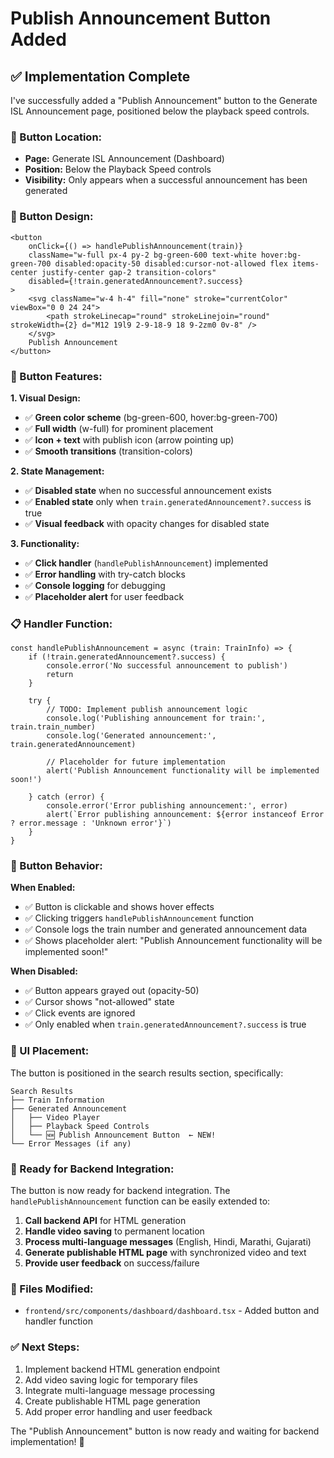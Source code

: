 # Publish Announcement Button Added

## ✅ Implementation Complete

I've successfully added a "Publish Announcement" button to the Generate ISL Announcement page, positioned below the playback speed controls.

### **📍 Button Location:**
- **Page:** Generate ISL Announcement (Dashboard)
- **Position:** Below the Playback Speed controls
- **Visibility:** Only appears when a successful announcement has been generated

### **🎨 Button Design:**
```tsx
<button
    onClick={() => handlePublishAnnouncement(train)}
    className="w-full px-4 py-2 bg-green-600 text-white hover:bg-green-700 disabled:opacity-50 disabled:cursor-not-allowed flex items-center justify-center gap-2 transition-colors"
    disabled={!train.generatedAnnouncement?.success}
>
    <svg className="w-4 h-4" fill="none" stroke="currentColor" viewBox="0 0 24 24">
        <path strokeLinecap="round" strokeLinejoin="round" strokeWidth={2} d="M12 19l9 2-9-18-9 18 9-2zm0 0v-8" />
    </svg>
    Publish Announcement
</button>
```

### **🔧 Button Features:**

**1. Visual Design:**
- ✅ **Green color scheme** (bg-green-600, hover:bg-green-700)
- ✅ **Full width** (w-full) for prominent placement
- ✅ **Icon + text** with publish icon (arrow pointing up)
- ✅ **Smooth transitions** (transition-colors)

**2. State Management:**
- ✅ **Disabled state** when no successful announcement exists
- ✅ **Enabled state** only when `train.generatedAnnouncement?.success` is true
- ✅ **Visual feedback** with opacity changes for disabled state

**3. Functionality:**
- ✅ **Click handler** (`handlePublishAnnouncement`) implemented
- ✅ **Error handling** with try-catch blocks
- ✅ **Console logging** for debugging
- ✅ **Placeholder alert** for user feedback

### **📋 Handler Function:**

```tsx
const handlePublishAnnouncement = async (train: TrainInfo) => {
    if (!train.generatedAnnouncement?.success) {
        console.error('No successful announcement to publish')
        return
    }

    try {
        // TODO: Implement publish announcement logic
        console.log('Publishing announcement for train:', train.train_number)
        console.log('Generated announcement:', train.generatedAnnouncement)
        
        // Placeholder for future implementation
        alert('Publish Announcement functionality will be implemented soon!')
        
    } catch (error) {
        console.error('Error publishing announcement:', error)
        alert(`Error publishing announcement: ${error instanceof Error ? error.message : 'Unknown error'}`)
    }
}
```

### **🎯 Button Behavior:**

**When Enabled:**
- ✅ Button is clickable and shows hover effects
- ✅ Clicking triggers `handlePublishAnnouncement` function
- ✅ Console logs the train number and generated announcement data
- ✅ Shows placeholder alert: "Publish Announcement functionality will be implemented soon!"

**When Disabled:**
- ✅ Button appears grayed out (opacity-50)
- ✅ Cursor shows "not-allowed" state
- ✅ Click events are ignored
- ✅ Only enabled when `train.generatedAnnouncement?.success` is true

### **📍 UI Placement:**

The button is positioned in the search results section, specifically:

```
Search Results
├── Train Information
├── Generated Announcement
│   ├── Video Player
│   ├── Playback Speed Controls
│   └── 🆕 Publish Announcement Button  ← NEW!
└── Error Messages (if any)
```

### **🔮 Ready for Backend Integration:**

The button is now ready for backend integration. The `handlePublishAnnouncement` function can be easily extended to:

1. **Call backend API** for HTML generation
2. **Handle video saving** to permanent location
3. **Process multi-language messages** (English, Hindi, Marathi, Gujarati)
4. **Generate publishable HTML page** with synchronized video and text
5. **Provide user feedback** on success/failure

### **📁 Files Modified:**
- `frontend/src/components/dashboard/dashboard.tsx` - Added button and handler function

### **✅ Next Steps:**
1. Implement backend HTML generation endpoint
2. Add video saving logic for temporary files
3. Integrate multi-language message processing
4. Create publishable HTML page generation
5. Add proper error handling and user feedback

The "Publish Announcement" button is now ready and waiting for backend implementation! 🎉
